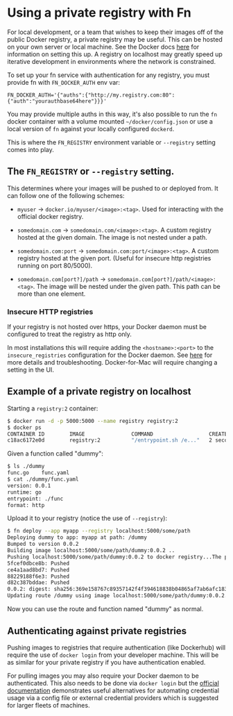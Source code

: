 # Using a private registry with Fn

For local development, or a team that wishes to keep their images off of the public Docker registry, a private
registry may be useful. This can be hosted on your own server or local machine. See the Docker docs [here](https://docs.docker.com/registry/) for information on setting this up. A registry on localhost may greatly speed up iterative development in environments where the network is constrained.

To set up your fn service with authentication for any registry, you must
provide fn with `FN_DOCKER_AUTH` env var:

```
FN_DOCKER_AUTH='{"auths":{"http://my.registry.com:80":{"auth":"yourauthbase64here"}}}'
```

You may provide multiple auths in this way, it's also possible to run the `fn`
docker container with a volume mounted `~/docker/config.json` or use a local
version of `fn` against your locally configured `dockerd`.

This is where the `FN_REGISTRY` environment variable or `--registry` setting comes into play.

## The `FN_REGISTRY` or `--registry` setting.

This determines where your images will be pushed to or deployed from. It can follow one of the following schemes:

- `myuser` -> `docker.io/myuser/<image>:<tag>`. Used for interacting with the official docker registry.

- `somedomain.com` -> `somedomain.com/<image>:<tag>`. A custom registry hosted at the given domain. The image is not nested under a path.

- `somedomain.com:port` -> `somedomain.com:port/<image>:<tag>`. A custom registry hosted at the given port. (Useful for insecure http registries running on port 80/5000).

- `somedomain.com[port?]/path` -> `somedomain.com[port?]/path/<image>:<tag>`. The image will be nested under the given path. This path can be more than one element.

### Insecure HTTP registries

If your registry is not hosted over https, your Docker daemon must be configured to treat the registry as http only.

In most installations this will require adding the `<hostname>:<port>` to the `insecure_registries` configuration for the Docker daemon. See [here](https://docs.docker.com/registry/insecure/) for more details and troubleshooting. Docker-for-Mac will require changing a setting in the UI.

## Example of a private registry on localhost

Starting a `registry:2` container:

```bash
$ docker run -d -p 5000:5000 --name registry registry:2
$ docker ps
CONTAINER ID        IMAGE               COMMAND                  CREATED             STATUS              PORTS                    NAMES
c18ac6172e0d        registry:2          "/entrypoint.sh /e..."   2 seconds ago       Up 2 seconds        0.0.0.0:5000->5000/tcp   registry
```

Given a function called "dummy":

```bash
$ ls ./dummy
func.go    func.yaml
$ cat ./dummy/func.yaml
version: 0.0.1
runtime: go
entrypoint: ./func
format: http
```

Upload it to your registry (notice the use of `--registry`):

```bash
$ fn deploy --app myapp --registry localhost:5000/some/path
Deploying dummy to app: myapp at path: /dummy
Bumped to version 0.0.2
Building image localhost:5000/some/path/dummy:0.0.2 ..
Pushing localhost:5000/some/path/dummy:0.0.2 to docker registry...The push refers to a repository [localhost:5000/some/path/dummy]
5fcef0dbce8b: Pushed
ce4a1aad8bd7: Pushed
88229188f6e3: Pushed
d82c387bddae: Pushed
0.0.2: digest: sha256:369e158767c89357142f4f394618838b04865af7ab6afc183b38b5f46a0ece3f size: 1155
Updating route /dummy using image localhost:5000/some/path/dummy:0.0.2...
```

Now you can use the route and function named "dummy" as normal.

## Authenticating against private registries

Pushing images to registries that require authentication (like Dockerhub) will require the use of `docker login` from your developer machine. This will be as similar for your private registry if you have authentication enabled.

For pulling images you may also require your Docker daemon to be authenticated. This also needs to be done via `docker login` but the [official documentation](https://docs.docker.com/engine/reference/commandline/login/) demonstrates useful alternatives for automating credential usage via a config file or external credential providers which is suggested for larger fleets of machines.
